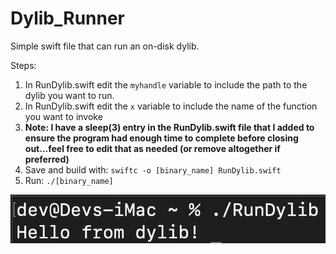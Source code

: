 # Dylib_Runner

Simple swift file that can run an on-disk dylib. 

Steps:
1. In RunDylib.swift edit the `myhandle` variable to include the path to the dylib you want to run.
2. In RunDylib.swift edit the `x` variable to include the name of the function you want to invoke
3. **Note: I have a sleep(3) entry in the RunDylib.swift file that I added to ensure the program had enough time to complete before closing out...feel free to edit that as needed (or remove altogether if preferred)**
4. Save and build with: `swiftc -o [binary_name] RunDylib.swift`
5. Run: `./[binary_name]`

![Image](dylib.png)
